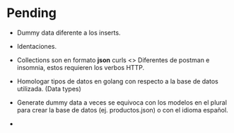 # Pending

- Dummy data diferente a los inserts.
- Identaciones.
- Collections son en formato **json** curls <> Diferentes de postman e insomnia, estos requieren los verbos HTTP.
- Homologar tipos de datos en golang con respecto a la base de datos utilizada. (Data types)


- Generate dummy data a veces se equivoca con los modelos en el plural para crear la base de datos (ej. productos.json) o con el idioma español.


- 